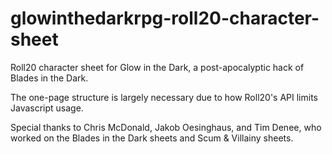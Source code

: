 # glowinthedarkrpg-roll20-character-sheet
Roll20 character sheet for Glow in the Dark, a post-apocalyptic hack of Blades in the Dark.

The one-page structure is largely necessary due to how Roll20's API limits Javascript usage.

Special thanks to Chris McDonald, Jakob Oesinghaus, and Tim Denee, who worked on the Blades in the Dark sheets and Scum & Villainy sheets.
